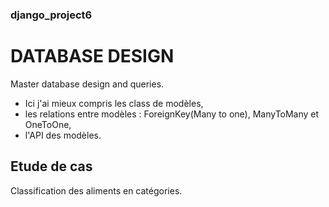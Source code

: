 ### django_project6
# DATABASE DESIGN
Master  database design and queries.
- Ici j'ai mieux compris les class de modèles,
- les relations entre modèles : ForeignKey(Many to one), ManyToMany et OneToOne,
- l'API des modèles.

## Etude de cas
Classification des aliments en catégories.
